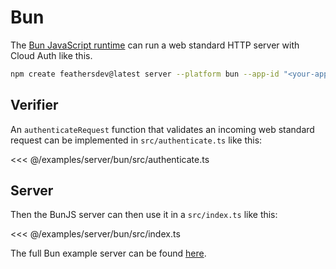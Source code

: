 # Bun

The [Bun JavaScript runtime](https://bun.sh/) can run a web standard HTTP server with Cloud Auth like this.

```sh
npm create feathersdev@latest server --platform bun --app-id "<your-app-id>"
```

## Verifier

An `authenticateRequest` function that validates an incoming web standard request can be implemented in `src/authenticate.ts` like this:

<<< @/examples/server/bun/src/authenticate.ts

## Server

Then the BunJS server can then use it in a `src/index.ts` like this:

<<< @/examples/server/bun/src/index.ts

The full Bun example server can be found [here](https://github.com/feathersdev/examples/tree/main/server/bun).
